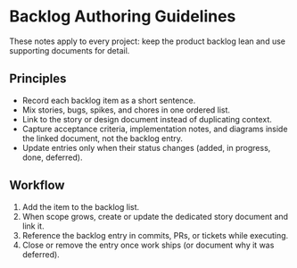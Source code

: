 # Backlog Authoring Guidelines

These notes apply to every project: keep the product backlog lean and use
supporting documents for detail.

## Principles

- Record each backlog item as a short sentence.
- Mix stories, bugs, spikes, and chores in one ordered list.
- Link to the story or design document instead of duplicating context.
- Capture acceptance criteria, implementation notes, and diagrams inside the
  linked document, not the backlog entry.
- Update entries only when their status changes (added, in progress, done,
  deferred).

## Workflow

1. Add the item to the backlog list.
2. When scope grows, create or update the dedicated story document and link it.
3. Reference the backlog entry in commits, PRs, or tickets while executing.
4. Close or remove the entry once work ships (or document why it was deferred).
